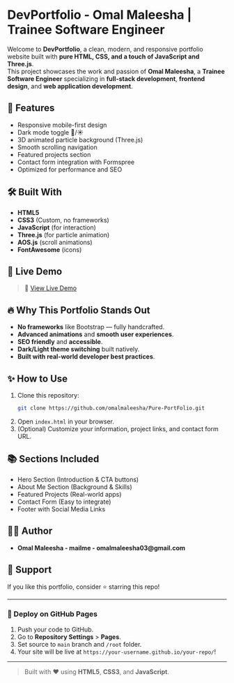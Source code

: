 # DevPortfolio - Omal Maleesha | Trainee Software Engineer



Welcome to **DevPortfolio**, a clean, modern, and responsive portfolio website built with **pure HTML, CSS, and a touch of JavaScript and Three.js**.\
This project showcases the work and passion of **Omal Maleesha**, a **Trainee Software Engineer** specializing in **full-stack development**, **frontend design**, and **web application development**.

## 🚀 Features

- Responsive mobile-first design
- Dark mode toggle 🌙/☀️
- 3D animated particle background (Three.js)
- Smooth scrolling navigation
- Featured projects section
- Contact form integration with Formspree
- Optimized for performance and SEO

## 🛠️ Built With

- **HTML5**
- **CSS3** (Custom, no frameworks)
- **JavaScript** (for interaction)
- **Three.js** (for particle animation)
- **AOS.js** (scroll animations)
- **FontAwesome** (icons)

## 📸 Live Demo

> 🚀 [View Live Demo](https://omalmaleesha.github.io/Pure-PortFolio/)

## 🔥 Why This Portfolio Stands Out

- **No frameworks** like Bootstrap — fully handcrafted.
- **Advanced animations** and **smooth user experiences**.
- **SEO friendly** and **accessible**.
- **Dark/Light theme switching** built natively.
- **Built with real-world developer best practices**.

## ✨ How to Use

1. Clone this repository:
   ```bash
   git clone https://github.com/omalmaleesha/Pure-PortFolio.git
   ```
2. Open `index.html` in your browser.
3. (Optional) Customize your information, project links, and contact form URL.

## 📚 Sections Included

- Hero Section (Introduction & CTA buttons)
- About Me Section (Background & Skills)
- Featured Projects (Real-world apps)
- Contact Form (Easy to integrate)
- Footer with Social Media Links

## 👨‍💻 Author

- **Omal Maleesha - mailme - omalmaleesha03\@gmail.com**

## 🌟 Support

If you like this portfolio, consider ⭐ starring this repo!

---

### 🔗 Deploy on GitHub Pages

1. Push your code to GitHub.
2. Go to **Repository Settings** > **Pages**.
3. Set source to `main` branch and `/root` folder.
4. Your site will be live at `https://your-username.github.io/your-repo/`!

---

> Built with ❤️ using **HTML5**, **CSS3**, and **JavaScript**.

